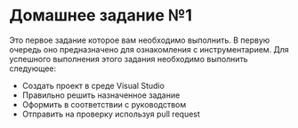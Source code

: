 # Домашнее задание №1

Это первое задание которое вам необходимо выполнить. В первую очередь оно предназначено для ознакомления с инструментарием. 
Для успешного выполнения этого задания необходимо выполнить следующее:

  * Создать проект в среде Visual Studio
  * Правильно решить назначенное задание
  * Оформить в соответствии с руководством
  * Отправить на проверку используя pull request
